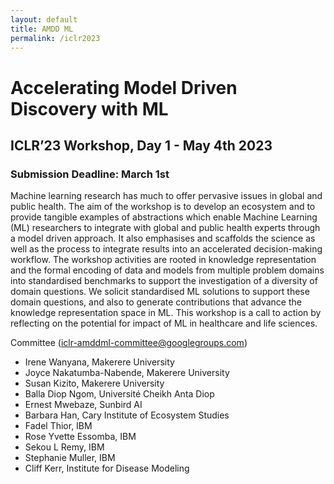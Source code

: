 ```yaml
---
layout: default
title: AMDD ML
permalink: /iclr2023
---
```

# Accelerating Model Driven Discovery with ML
## ICLR’23 Workshop, Day 1 - May 4th 2023

### Submission Deadline: March 1st

Machine learning research has much to offer pervasive issues in global and public health. The aim of the workshop is to develop an ecosystem and to provide tangible examples of abstractions which enable Machine Learning (ML) researchers to integrate with global and public health experts through a model driven approach. It also emphasises and scaffolds the science as well as the process to integrate results into an accelerated decision-making workflow. The workshop activities are rooted in knowledge representation and the formal encoding of data and models from multiple problem domains into standardised benchmarks to  support the investigation of a diversity of domain questions. We solicit standardised ML solutions to support these domain questions, and also to generate contributions that advance the knowledge representation space in ML. This workshop is a call to action by reflecting on the potential for impact of ML in healthcare and life sciences.

Committee (iclr-amddml-committee@googlegroups.com)
-	Irene Wanyana, Makerere University
-	Joyce Nakatumba-Nabende, Makerere University
-	Susan Kizito, Makerere University
-	Balla Diop Ngom, Université Cheikh Anta Diop
-	Ernest Mwebaze, Sunbird AI
-	Barbara Han, Cary Institute of Ecosystem Studies
-	Fadel Thior, IBM 
-	Rose Yvette Essomba, IBM
-	Sekou L Remy, IBM
-	Stephanie Muller, IBM
-	Cliff Kerr, Institute for Disease Modeling
